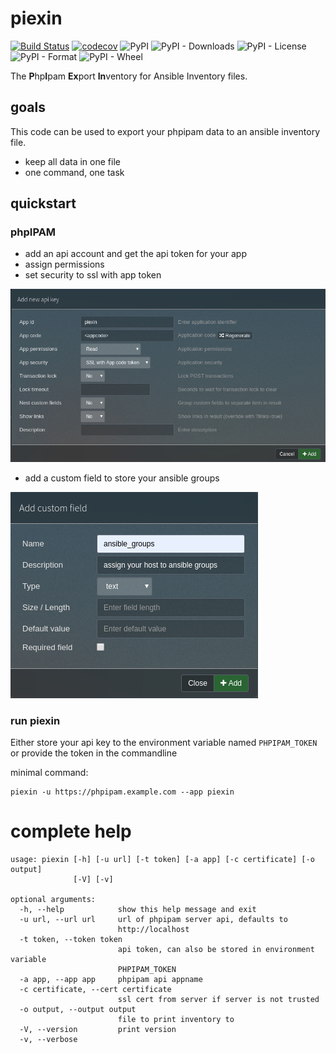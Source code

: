 # piexin

[![Build Status](https://travis-ci.com/aufbaubank/piexin.svg?branch=master)](https://travis-ci.com/aufbaubank/piexin)
[![codecov](https://codecov.io/gh/aufbaubank/piexin/branch/master/graph/badge.svg)](https://codecov.io/gh/aufbaubank/piexin)
![PyPI](https://img.shields.io/pypi/v/piexin)
![PyPI - Downloads](https://img.shields.io/pypi/dm/piexin)
![PyPI - License](https://img.shields.io/pypi/l/piexin)
![PyPI - Format](https://img.shields.io/pypi/format/piexin)
![PyPI - Wheel](https://img.shields.io/pypi/wheel/piexin)

The **P**hp**I**pam **Ex**port **In**ventory for Ansible Inventory files.

## goals

This code can be used to export your phpipam data to an ansible inventory file.

- keep all data in one file
- one command, one task

## quickstart

### phpIPAM

* add an api account and get the api token for your app
* assign permissions
* set security to ssl with app token

![api key](resources/new_api_key.png "add api key")


* add a custom field to store your ansible groups

![custom_field](resources/custom_field.png "custom field")

### run piexin

Either store your api key to the environment variable named `PHPIPAM_TOKEN`
or provide the token in the commandline

minimal command:
```
piexin -u https://phpipam.example.com --app piexin
```

# complete help
```
usage: piexin [-h] [-u url] [-t token] [-a app] [-c certificate] [-o output]
              [-V] [-v]

optional arguments:
  -h, --help            show this help message and exit
  -u url, --url url     url of phpipam server api, defaults to
                        http://localhost
  -t token, --token token
                        api token, can also be stored in environment variable
                        PHPIPAM_TOKEN
  -a app, --app app     phpipam api appname
  -c certificate, --cert certificate
                        ssl cert from server if server is not trusted
  -o output, --output output
                        file to print inventory to
  -V, --version         print version
  -v, --verbose
```
